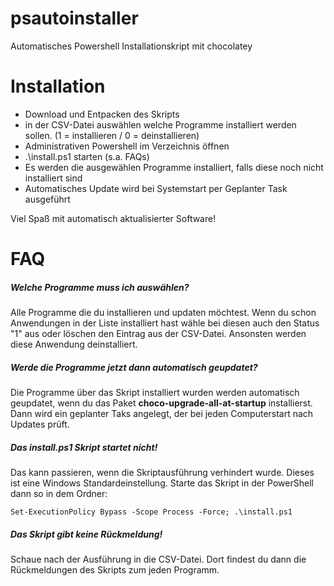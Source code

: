 # psautoinstaller
Automatisches Powershell Installationskript mit chocolatey

# Installation

- Download und Entpacken des Skripts 
- in der CSV-Datei auswählen welche Programme installiert werden sollen. (1 = installieren / 0 = deinstallieren)
- Administrativen Powershell im Verzeichnis öffnen 
- .\install.ps1 starten (s.a. FAQs)
- Es werden die ausgewählen Programme installiert, falls diese noch nicht installiert sind
- Automatisches Update wird bei Systemstart per Geplanter Task ausgeführt

Viel Spaß mit automatisch aktualisierter Software!

# FAQ

##### Welche Programme muss ich auswählen?
Alle Programme die du installieren und updaten möchtest. Wenn du schon Anwendungen in der Liste installiert hast wähle bei diesen auch den Status "1" aus oder löschen den Eintrag aus der CSV-Datei. Ansonsten werden diese Anwendung deinstalliert.

##### Werde die Programme jetzt dann automatisch geupdatet?
Die Programme über das Skript installiert wurden werden automatisch geupdatet, wenn du das Paket **choco-upgrade-all-at-startup** installierst. Dann wird ein geplanter Taks angelegt, der bei jeden Computerstart nach Updates prüft.

##### Das install.ps1 Skript startet nicht!
Das kann passieren, wenn die Skriptausführung verhindert wurde. Dieses ist eine Windows Standardeinstellung.
Starte das Skript in der PowerShell dann so in dem Ordner: 
```
Set-ExecutionPolicy Bypass -Scope Process -Force; .\install.ps1
```
##### Das Skript gibt keine Rückmeldung!
Schaue nach der Ausführung in die CSV-Datei. Dort findest du dann die Rückmeldungen des Skripts zum jeden Programm.
